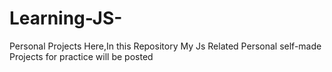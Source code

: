 # Learning-JS-
Personal Projects 
Here,In this Repository My Js Related Personal self-made Projects for practice will be posted 
